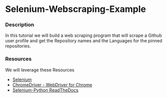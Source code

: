 # Selenium-Webscraping-Example

### Description
In this tutorial we will build a web scraping program that will scrape a Github user profile and get the Repository names and the Languages for the pinned repositories.

### Resources
We will leverage these Resources
* [Selenium](https://pypi.python.org/pypi/selenium)
* [ChromeDriver - WebDriver for Chrome](https://sites.google.com/a/chromium.org/chromedriver/downloads)
* [Selenium-Python ReadTheDocs](http://selenium-python.readthedocs.io/)
